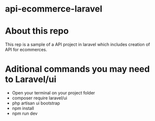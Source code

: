 # api-ecommerce-laravel

# About this repo

This rep is a sample of a API project in laravel which includes creation of API for ecommerces. 

# Aditional commands  you may need to Laravel/ui
- Open your terminal on your project folder
- composer require laravel/ui 
- php artisan ui bootstrap
- npm install 
- npm run dev


